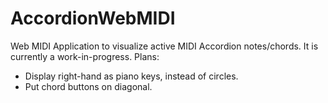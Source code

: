 # AccordionWebMIDI
 Web MIDI Application to visualize active MIDI Accordion notes/chords. 
 It is currently a work-in-progress.
 Plans:
 - Display right-hand as piano keys, instead of circles.
 - Put chord buttons on diagonal.
